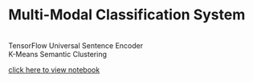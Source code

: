 # Multi-Modal Classification System
</br>
TensorFlow Universal Sentence Encoder
</br>
K-Means Semantic Clustering

[click here to view notebook](https://github.com/akorostelev83/tensorflow-semantics/blob/main/tensorflow-use-classification-notebook.ipynb)
